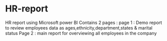 # HR-report
HR report using Microsoft power BI 
Contains 2 pages :
page 1 : Demo report to review employees data as ages,ethnicity,department,states & marital status
Page 2 : main report for overviewing all employees in the company
